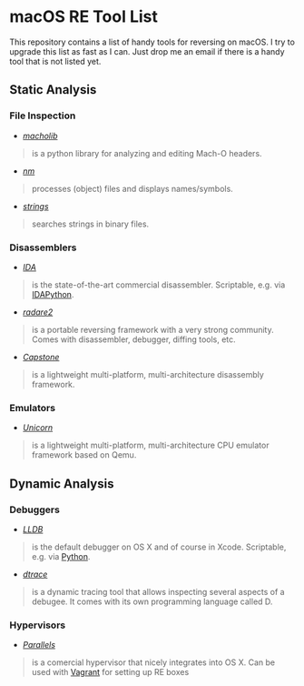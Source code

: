 # macOS RE Tool List

This repository contains a list of handy tools for reversing on macOS.
I try to upgrade this list as fast as I can. Just drop me an email if there is a handy tool that is not listed yet.

## Static Analysis

### File Inspection

* *[macholib](https://bitbucket.org/ronaldoussoren/macholib)*
>is a python library for analyzing and editing Mach-O headers.
* *[nm](https://developer.apple.com/library/mac/documentation/Darwin/Reference/ManPages/man1/nm.1.html)*
>processes (object) files and displays names/symbols.
* *[strings](https://sourceware.org/binutils/docs/binutils/strings.html)*
>searches strings in binary files.

### Disassemblers

* *[IDA](https://www.hex-rays.com/products/ida/)*
>is the state-of-the-art commercial disassembler. Scriptable, e.g. via [IDAPython](https://github.com/idapython/src).
* *[radare2](http://www.radare.org/r/)*
>is a portable reversing framework with a very strong community. Comes with disassembler, debugger, diffing tools, etc.
* *[Capstone](http://www.capstone-engine.org)*
>is a lightweight multi-platform, multi-architecture disassembly framework.

### Emulators

* *[Unicorn](http://www.unicorn-engine.org)*
>is a lightweight multi-platform, multi-architecture CPU emulator framework based on Qemu.

## Dynamic Analysis

### Debuggers

* *[LLDB](http://lldb.llvm.org)*
>is the default debugger on OS X and of course in Xcode. Scriptable, e.g. via [Python](http://lldb.llvm.org/scripting.html).
* *[dtrace](http://dtrace.org)*
>is a dynamic tracing tool that allows inspecting several aspects of a debugee. It comes with its own programming language called D.


### Hypervisors

* *[Parallels](http://www.parallels.com)*
>is a comercial hypervisor that nicely integrates into OS X. Can be used with [Vagrant](https://github.com/Parallels/vagrant-parallels) for setting up RE boxes
